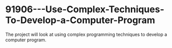# 91906---Use-Complex-Techniques-To-Develop-a-Computer-Program

The project will look at using complex programming techniques to develop a computer program. 
